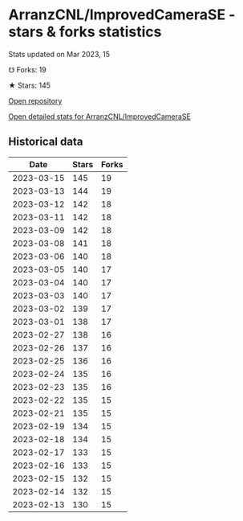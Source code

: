 # ArranzCNL/ImprovedCameraSE - stars & forks statistics

Stats updated on Mar 2023, 15

☋ Forks: 19

★ Stars: 145

[Open repository](https://github.com/ArranzCNL/ImprovedCameraSE)

[Open detailed stats for ArranzCNL/ImprovedCameraSE](https://reviewgithub.com/rep/ArranzCNL/ImprovedCameraSE)

## Historical data
| Date | Stars | Forks |
|------|-------|-------|
| 2023-03-15 | 145 | 19 | 
| 2023-03-13 | 144 | 19 | 
| 2023-03-12 | 142 | 18 | 
| 2023-03-11 | 142 | 18 | 
| 2023-03-09 | 142 | 18 | 
| 2023-03-08 | 141 | 18 | 
| 2023-03-06 | 140 | 18 | 
| 2023-03-05 | 140 | 17 | 
| 2023-03-04 | 140 | 17 | 
| 2023-03-03 | 140 | 17 | 
| 2023-03-02 | 139 | 17 | 
| 2023-03-01 | 138 | 17 | 
| 2023-02-27 | 138 | 16 | 
| 2023-02-26 | 137 | 16 | 
| 2023-02-25 | 136 | 16 | 
| 2023-02-24 | 135 | 16 | 
| 2023-02-23 | 135 | 16 | 
| 2023-02-22 | 135 | 15 | 
| 2023-02-21 | 135 | 15 | 
| 2023-02-19 | 134 | 15 | 
| 2023-02-18 | 134 | 15 | 
| 2023-02-17 | 133 | 15 | 
| 2023-02-16 | 133 | 15 | 
| 2023-02-15 | 132 | 15 | 
| 2023-02-14 | 132 | 15 | 
| 2023-02-13 | 130 | 15 | 

